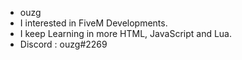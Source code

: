 - ouzg
- I interested in FiveM Developments.
- I keep Learning in more HTML, JavaScript and Lua.
- Discord : ouzg#2269

<!---
ouzg/ouzg is a ✨ special ✨ repository because its `README.md` (this file) appears on your GitHub profile.
You can click the Preview link to take a look at your changes.
--->
